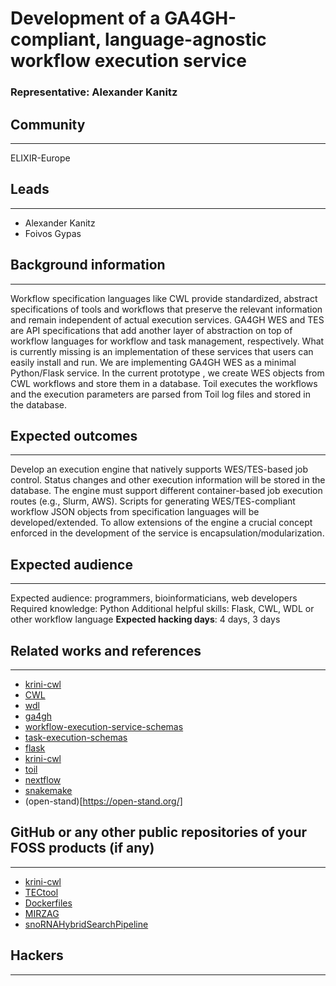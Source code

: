 # Development of a GA4GH-compliant, language-agnostic workflow execution service

### Representative: Alexander Kanitz

## Community
---

ELIXIR-Europe

## Leads
---
- Alexander Kanitz
- Foivos Gypas

## Background information
---
Workflow specification languages like CWL provide standardized, abstract specifications of tools and workflows that preserve the relevant information and remain independent of actual execution services. GA4GH WES and TES are API specifications that add another layer of abstraction on top of workflow languages for workflow and task management, respectively. What is currently missing is an implementation of these services that users can easily install and run. We are implementing GA4GH WES as a minimal Python/Flask service. In the current prototype , we create WES objects from CWL workflows and store them in a database. Toil executes the workflows and the execution parameters are parsed from Toil log files and stored in the database.

## Expected outcomes
---

Develop an execution engine that natively supports WES/TES-based job control. Status changes and other execution information will be stored in the database. The engine must support different container-based job execution routes (e.g., Slurm, AWS). Scripts for generating WES/TES-compliant workflow JSON objects from specification languages will be developed/extended. To allow extensions of the engine a crucial concept enforced in the development of the service is encapsulation/modularization.

## Expected audience
---

Expected audience:
programmers, bioinformaticians, web developers
Required knowledge:
Python
Additional helpful skills:
Flask, CWL, WDL or other workflow language
**Expected hacking days**: 4 days, 3 days

## Related works and references
---

- [krini-cwl](https://git.scicore.unibas.ch/krini/krini-cwl)
- [CWL](https://github.com/common-workflow-language/common-workflow-language)
- [wdl](https://software.broadinstitute.org/wdl/)
- [ga4gh](https://www.ga4gh.org/)
- [workflow-execution-service-schemas](https://github.com/ga4gh/workflow-execution-service-schemas)
- [task-execution-schemas](https://github.com/ga4gh/task-execution-schemas)
- [flask](http://flask.pocoo.org/)
- [krini-cwl](https://git.scicore.unibas.ch/krini/krini-cwl)
- [toil](https://github.com/BD2KGenomics/toil)
- [nextflow](https://www.nextflow.io/)
- [snakemake](https://snakemake.readthedocs.io/en/stable/)
- (open-stand)[https://open-stand.org/]

## GitHub or any other public repositories of your FOSS products (if any)
---

- [krini-cwl](https://git.scicore.unibas.ch/krini/krini-cwl)
- [TECtool](https://git.scicore.unibas.ch/zavolan_public/TECtool)
- [Dockerfiles](https://github.com/zavolanlab/Dockerfiles)
- [MIRZAG](https://github.com/zavolanlab/MIRZAG)
- [snoRNAHybridSearchPipeline](https://github.com/zavolanlab/snoRNAHybridSearchPipeline)

## Hackers
---

